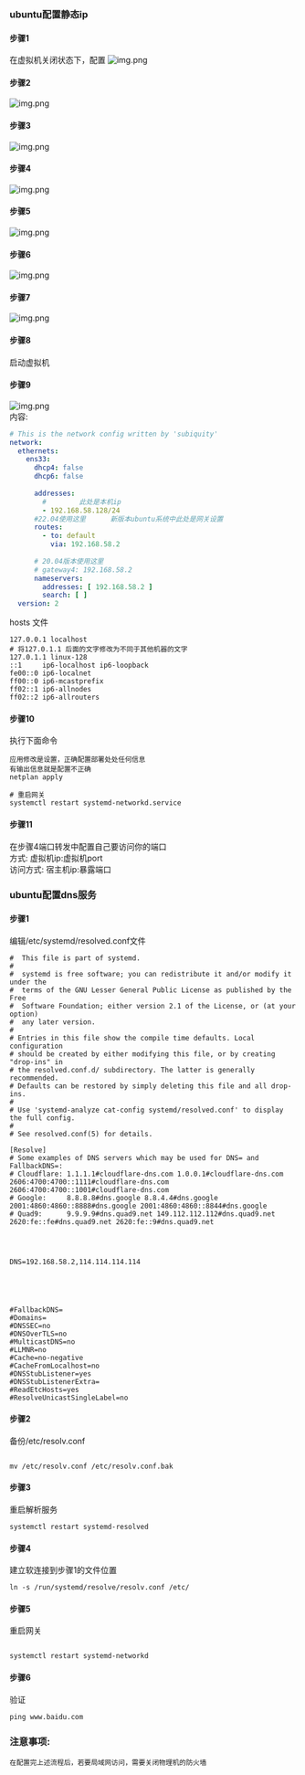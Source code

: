 ### ubuntu配置静态ip

#### 步骤1

在虚拟机关闭状态下，配置
![img.png](../img/img-30.png)

#### 步骤2

![img.png](../img/img-31.png)

#### 步骤3

![img.png](../img/img-32.png)

#### 步骤4

![img.png](../img/img-33.png)

#### 步骤5

![img.png](../img/img-34.png)

#### 步骤6

![img.png](../img/img-35.png)

#### 步骤7

![img.png](../img/img-36.png)

#### 步骤8

启动虚拟机

#### 步骤9

![img.png](../img/img-37.png)
<br/>
内容:
</br>

```yaml
# This is the network config written by 'subiquity'
network:
  ethernets:
    ens33:
      dhcp4: false
      dhcp6: false
      
      addresses:
        #        此处是本机ip
        - 192.168.58.128/24
      #22.04使用这里      新版本ubuntu系统中此处是网关设置
      routes:
        - to: default
          via: 192.168.58.2
          
      # 20.04版本使用这里
      # gateway4: 192.168.58.2
      nameservers:
        addresses: [ 192.168.58.2 ]
        search: [ ]
  version: 2

```

hosts 文件


```text
127.0.0.1 localhost
# 将127.0.1.1 后面的文字修改为不同于其他机器的文字
127.0.1.1 linux-128
::1     ip6-localhost ip6-loopback
fe00::0 ip6-localnet
ff00::0 ip6-mcastprefix
ff02::1 ip6-allnodes
ff02::2 ip6-allrouters

```

#### 步骤10

执行下面命令

```text
应用修改是设置，正确配置部署处处任何信息
有输出信息就是配置不正确
netplan apply

# 重启网关
systemctl restart systemd-networkd.service
```

#### 步骤11

在步骤4端口转发中配置自己要访问你的端口
</br>方式: 虚拟机ip:虚拟机port
</br>访问方式: 宿主机ip:暴露端口

### ubuntu配置dns服务

#### 步骤1

编辑/etc/systemd/resolved.conf文件

```text
#  This file is part of systemd.
#
#  systemd is free software; you can redistribute it and/or modify it under the
#  terms of the GNU Lesser General Public License as published by the Free
#  Software Foundation; either version 2.1 of the License, or (at your option)
#  any later version.
#
# Entries in this file show the compile time defaults. Local configuration
# should be created by either modifying this file, or by creating "drop-ins" in
# the resolved.conf.d/ subdirectory. The latter is generally recommended.
# Defaults can be restored by simply deleting this file and all drop-ins.
#
# Use 'systemd-analyze cat-config systemd/resolved.conf' to display the full config.
#
# See resolved.conf(5) for details.

[Resolve]
# Some examples of DNS servers which may be used for DNS= and FallbackDNS=:
# Cloudflare: 1.1.1.1#cloudflare-dns.com 1.0.0.1#cloudflare-dns.com 2606:4700:4700::1111#cloudflare-dns.com 2606:4700:4700::1001#cloudflare-dns.com
# Google:     8.8.8.8#dns.google 8.8.4.4#dns.google 2001:4860:4860::8888#dns.google 2001:4860:4860::8844#dns.google
# Quad9:      9.9.9.9#dns.quad9.net 149.112.112.112#dns.quad9.net 2620:fe::fe#dns.quad9.net 2620:fe::9#dns.quad9.net




DNS=192.168.58.2,114.114.114.114





#FallbackDNS=
#Domains=
#DNSSEC=no
#DNSOverTLS=no
#MulticastDNS=no
#LLMNR=no
#Cache=no-negative
#CacheFromLocalhost=no
#DNSStubListener=yes
#DNSStubListenerExtra=
#ReadEtcHosts=yes
#ResolveUnicastSingleLabel=no
```

#### 步骤2

备份/etc/resolv.conf

```text

mv /etc/resolv.conf /etc/resolv.conf.bak
```

#### 步骤3

重启解析服务

```text
systemctl restart systemd-resolved
```

#### 步骤4

建立软连接到步骤1的文件位置

```text
ln -s /run/systemd/resolve/resolv.conf /etc/
```

#### 步骤5

重启网关

```text

systemctl restart systemd-networkd
```

#### 步骤6

验证

```text
ping www.baidu.com
```

### 注意事项:

```text
在配置完上述流程后，若要局域网访问，需要关闭物理机的防火墙
```